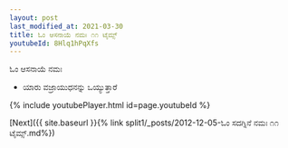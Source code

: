 ```yaml
---
layout: post
last_modified_at: 2021-03-30
title: ಓಂ ಆಸನಾಯೆ ನಮಃ ೧೧ ಟೈಮ್ಸ್
youtubeId: 8Hlq1hPqXfs
---
```

 
 
 ಓಂ ಆಸನಾಯೆ ನಮಃ  
 
 -  ಯಾರು ವಜ್ರಾಯುಧನನ್ನು ಒಯ್ಯುತ್ತಾರೆ 
 
  
 
  
 
 
 
 
 
 


{% include youtubePlayer.html id=page.youtubeId %}
 
[Next]({{ site.baseurl }}{% link  split1/_posts/2012-12-05-ಓಂ ಸದಗ್ನಿನೆ ನಮಃ ೧೧ ಟೈಮ್ಸ್.md%})
 
